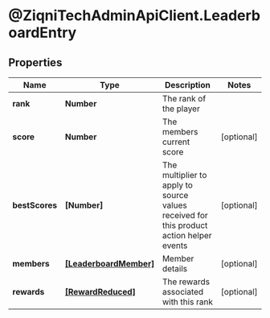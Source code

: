 # @ZiqniTechAdminApiClient.LeaderboardEntry

## Properties

Name | Type | Description | Notes
------------ | ------------- | ------------- | -------------
**rank** | **Number** | The rank of the player | 
**score** | **Number** | The members current score | [optional] 
**bestScores** | **[Number]** | The multiplier to apply to source values received for this product action helper events | [optional] 
**members** | [**[LeaderboardMember]**](LeaderboardMember.md) | Member details | [optional] 
**rewards** | [**[RewardReduced]**](RewardReduced.md) | The rewards associated with this rank | [optional] 


